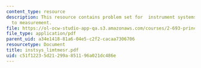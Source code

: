 ```yaml
---
content_type: resource
description: This resource contains problem set for  instrument systems and limits
  to measurement.
file: https://ol-ocw-studio-app-qa.s3.amazonaws.com/courses/2-693-principles-of-oceanographic-instrument-systems-sensors-and-measurements-13-998-spring-2004/c51f12235d21299a851196a021dc486e_instsys_limtmesr.pdf
file_type: application/pdf
parent_uid: a34e1418-81a6-04e5-c2f2-cacaa7306706
resourcetype: Document
title: instsys_limtmesr.pdf
uid: c51f1223-5d21-299a-8511-96a021dc486e
---
```


